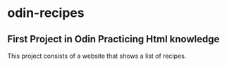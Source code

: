 # odin-recipes
## First Project in Odin Practicing Html knowledge
This project consists of a website that shows a list of recipes.